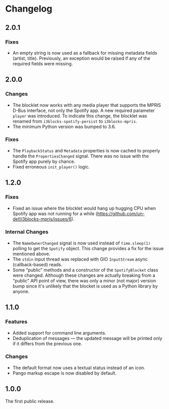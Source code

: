 # Changelog

## 2.0.1

### Fixes

  * An empty string is now used as a fallback for missing metadata fields (artist, title). Previously, an exception would be raised if any of the required fields were missing.

## 2.0.0

### Changes

  * The blocklet now works with any media player that supports the MPRIS D-Bus interface, not only the Spotify app. A new required parameter `player` was introduced. To indicate this change, the blocklet was renamed from `i3blocks-spotify-persist` to `i3blocks-mpris`.
  * The minimum Python version was bumped to 3.6.

### Fixes

  * The `PlaybackStatus` and `Metadata` properties is now cached to properly handle the `PropertiesChanged` signal. There was no issue with the Spotify app purely by chance.
  * Fixed erroneous `init_player()` logic.

## 1.2.0

### Fixes

  * Fixed an issue where the blocklet would hang up hugging CPU when Spotify app was not running for a while (https://github.com/un-def/i3blocks-mpris/issues/6).

### Internal Changes

  * The `NameOwnerChanged` signal is now used instead of `time.sleep(1)` polling to get the `Spotify` object. This change provides a fix for the issue mentioned above.
  * The `stdin` input thread was replaced with GIO `InputStream` async (callback-based) reads.
  * Some “public” methods and a constructor of the `SpotifyBlocket` class were changed. Although these changes are actually breaking from a “public” API point of view, there was only a minor (not major) version bump since it's unlikely that the blocket is used as a Python library by anyone.

## 1.1.0

### Features

  * Added support for command line arguments.
  * Deduplication of messages — the updated message will be printed only if it differs from the previous one.

### Changes

  * The default format now uses a textual status instead of an icon.
  * Pango markup escape is now disabled by default.

## 1.0.0

The first public release.
